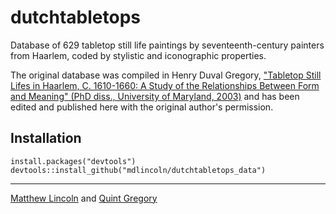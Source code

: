 dutchtabletops
==================

Database of 629 tabletop still life paintings by seventeenth-century painters from Haarlem, coded by stylistic and iconographic properties.

The original database was compiled in Henry Duval Gregory, ["Tabletop Still Lifes in Haarlem, C. 1610-1660: A Study of the Relationships Between Form and Meaning" (PhD diss., University of Maryland, 2003)](http://search.proquest.com/docview/305326380) and has been edited and published here with the original author's permission.

## Installation

```{r}
install.packages("devtools")
devtools::install_github("mdlincoln/dutchtabletops_data")
```

---
[Matthew Lincoln](http://matthewlincoln.net) and [Quint Gregory](http://arthistory.umd.edu/staff/Quint%20Gregory)
